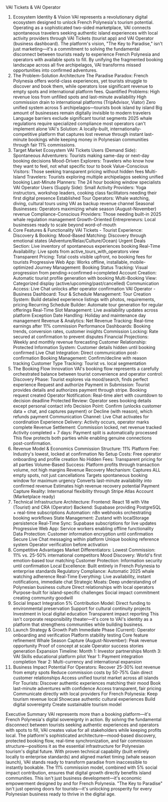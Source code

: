 VAI Tickets & VAI Operator
1. Ecosystem Identity & Vision
VAI represents a revolutionary digital ecosystem designed to unlock French Polynesia's tourism potential. Operating as a sophisticated two-sided marketplace, VAI connects spontaneous travelers seeking authentic island experiences with local activity providers through VAI Tickets (tourist app) and VAI Operator (business dashboard).
The platform's vision, "The Key to Paradise," isn't just marketing—it's a commitment to solving the fundamental disconnect between tourists ready to experience French Polynesia and operators with available spots to fill. By unifying the fragmented booking landscape across all five archipelagos, VAI transforms missed opportunities into confirmed adventures.
2. The Problem-Solution Architecture
The Paradise Paradox: French Polynesia offers world-class experiences, yet tourists struggle to discover and book them, while operators lose significant revenue to empty spots and international platform fees.
Quantified Problems:
High revenue loss from unfilled spots and last-minute availability
High commission drain to international platforms (TripAdvisor, Viator)
Zero unified system across 5 archipelagos—tourists book island by island
Big amount of businesses remain digitally invisible to modern travelers
Language barriers exclude significant tourist segments
2025 whale regulations require specialized compliance most operators can't implement alone
VAI's Solution: A locally-built, internationally-competitive platform that captures lost revenue through instant last-minute bookings while keeping money in Polynesian communities through fair 11% commissions.
3. Target Market Ecosystem
VAI Tickets Users (Demand Side):
Spontaneous Adventurers: Tourists making same-day or next-day booking decisions
Mood-Driven Explorers: Travelers who know how they want to feel, not what specific tour to book
Value-Conscious Visitors: Those seeking transparent pricing without hidden fees
Multi-Island Travelers: Tourists exploring multiple archipelagos seeking unified booking
Last-Minute Planners: The 24 hour booking window specialists
VAI Operator Users (Supply Side):
Small Activity Providers: Yoga instructors, workshop leaders, cooking class facilitators needing their first digital presence
Established Tour Operators: Whale watching, diving, cultural tours using VAI as backup revenue channel
Seasonal Businesses: Operators maximizing whale season (August-November) revenue
Compliance-Conscious Providers: Those needing built-in 2025 whale regulation management
Growth-Oriented Entrepreneurs: Local businesses ready to scale beyond word-of-mouth
4. Core Features & Functionality
VAI Tickets - Tourist Experience:
Discovery & Booking:
Mood-Based Matching: Discovery through emotional states (Adventure/Relax/Culture/Ocean)
Urgent Deals Section: Live inventory of spontaneous experiences booking 
Real-Time Availability: Live spots from active_tours_with_operators view
Transparent Pricing: Total costs visible upfront, no booking fees for tourists
Progressive Web App: Works offline, installable, mobile-optimized
Journey Management:
Booking Status Tracking: Visual progression from pending→confirmed→completed
Account Creation: Automatic tourist profile generation with booking
Multi-Booking View: Categorized display (active/upcoming/past/cancelled)
Communication Access: Live Chat unlocks after operator confirmation
VAI Operator - Business Dashboard:
Tour & Schedule Management:
Tour Creation System: Build detailed experience listings with photos, requirements, pricing
Recurring Schedule Builder: Automate tour generation for regular offerings
Real-Time Slot Management: Live availability updates across platform
Exception Date Handling: Holiday and maintenance day management
Revenue & Analytics:
Net Revenue Tracking: Real-time earnings after 11% commission
Performance Dashboards: Booking trends, conversion rates, customer insights
Commission Locking: Rate secured at confirmation to prevent disputes
Financial Projections: Weekly and monthly revenue forecasting
Customer Relationship:
Protected Information System: Customer details hidden until booking confirmed
Live Chat Integration: Direct communication post-confirmation
Booking Management: Confirm/decline with reason tracking
Customer Type Tracking: Tourist vs. local segmentation
5. The Booking Flow Innovation
VAI's booking flow represents a carefully orchestrated balance between tourist convenience and operator control:
Discovery Phase: Tourist explores via mood/search, finds perfect experience
Request and authorize Payment in Submission: Tourist provides details and authorizes payment through stripe. Booking request created
Operator Notification: Real-time alert with countdown to decision deadline
Protected Review: Operator sees booking details except personal contact info
Decision Point: Confirm (unlocks customer data + chat, and captures payment) or Decline (with reason), which refunds payment
Communication Channel: Live Chat activates for coordination
Experience Delivery: Activity occurs, operator marks complete
Revenue Settlement: Commission locked, net revenue tracked
Activity completed + 7 days: Payment split is automatically processed
This flow protects both parties while enabling genuine connections post-confirmation.
6. Revenue Model & Economics
Commission Structure:
11% Platform Fee: Industry's lowest, locked at confirmation
No Setup Costs: Free operator onboarding and profile creation
No Hidden Fees: Transparent pricing for all parties
Volume-Based Success: Platform profits through transaction volume, not high margins
Revenue Recovery Mechanism:
Captures ALL empty spots, not just cancellations
Targets spontaneous booking window for maximum urgency
Converts last-minute availability into confirmed revenue
Estimates high revenue recovery potential
Payment Capture Reality:
International flexibility through Stripe Atlas Account (Marketplace ready)
7. Technical Infrastructure
Architecture:
Frontend: React 18 with Vite (Tourist) and CRA (Operator)
Backend: Supabase providing PostgreSQL + real-time subscriptions
Automation: n8n webhooks orchestrating booking workflows
State Management: Zustand with localStorage persistence
Real-Time Sync: Supabase subscriptions for live updates
Progressive Web App: Service workers enabling offline functionality
Data Protection:
Customer information encryption until confirmation
Secure Live Chat messaging within platform
Unique booking reference system
Operator verification before activation
8. Competitive Advantages
Market Differentiators:
Lowest Commission: 11% vs. 25-50% international competitors
Mood Discovery: World's first emotion-based tour matching
Customer Protection: Information security until confirmation
Local Excellence: Built entirely in French Polynesia to enterprise standards
Regulatory Compliance: Automatic 2025 whale watching adherence
Real-Time Everything: Live availability, instant notifications, immediate chat
Strategic Moats:
Deep understanding of Polynesian business culture
Direct relationships with local operators
Purpose-built for island-specific challenges
Social impact commitment creating community goodwill
9. Social Impact Integration
5% Contribution Model:
Direct funding to environmental preservation
Support for cultural continuity projects
Investment in local digital education
Transparent impact reporting
This isn't corporate responsibility theater—it's core to VAI's identity as a platform that strengthens communities while building business.
10. Launch Strategy & Growth Path
Immediate Phase (Current):
Operator onboarding and verification
Platform stability testing
Core feature refinement
Whale Season Capture (August-November):
Peak revenue opportunity
Proof of concept at scale
Operator success stories generation
Expansion Timeline:
Month 1: Investor partnerships
Month 3: VAI Skills educational platform pilot
Year 1: Payment integration completion
Year 2: Multi-currency and international expansion
11. Business Impact Potential
For Operators:
Recover 25-30% lost revenue from empty spots
Reduce commission costs by 50-75%
Gain direct customer relationships
Access unified tourist market across all islands
For Tourists:
Discover authentic experiences matching their mood
Book last-minute adventures with confidence
Access transparent, fair pricing
Communicate directly with local providers
For French Polynesia:
Keep tourism revenue local
Showcase authentic cultural experiences
Build digital sovereignty
Create sustainable tourism model

Executive Summary
VAI represents more than a booking platform—it's French Polynesia's digital sovereignty in action. By solving the fundamental disconnect between tourists seeking authentic experiences and operators with spots to fill, VAI creates value for all stakeholders while keeping profits local.
The platform's sophisticated architecture—mood-based discovery, protected booking flow, real-time synchronization, and fair commission structure—positions it as the essential infrastructure for Polynesian tourism's digital future. With proven technical capability (built entirely locally to enterprise standards) and aligned market timing (whale season launch), VAI stands ready to transform paradise from inaccessible to instantly bookable.
The 11% commission model, combined with 5% social impact contribution, ensures that digital growth directly benefits island communities. This isn't just business development—it's economic empowerment designed by and for French Polynesia.
"The Key to Paradise" isn't just opening doors for tourists—it's unlocking prosperity for every Polynesian business ready to thrive in the digital age.

